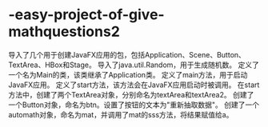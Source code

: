 # -easy-project-of-give-mathquestions2
导入了几个用于创建JavaFX应用的包，包括Application、Scene、Button、TextArea、HBox和Stage。 导入了java.util.Random，用于生成随机数。 定义了一个名为Main的类，该类继承了Application类。 定义了main方法，用于启动JavaFX应用。 定义了start方法，该方法会在JavaFX应用启动时被调用。 在start方法中，创建了两个TextArea对象，分别命名为textArea和textArea2。 创建了一个Button对象，命名为btn。设置了按钮的文本为"重新抽取数据"。 创建了一个automath对象，命名为mat，并调用了mat的sss方法，将结果赋值给a。
